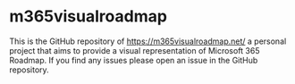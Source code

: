 # m365visualroadmap

This is the GitHub repository of https://m365visualroadmap.net/ a personal project that aims to provide a visual representation of Microsoft 365 Roadmap. If you find any issues please open an issue in the GitHub repository.
